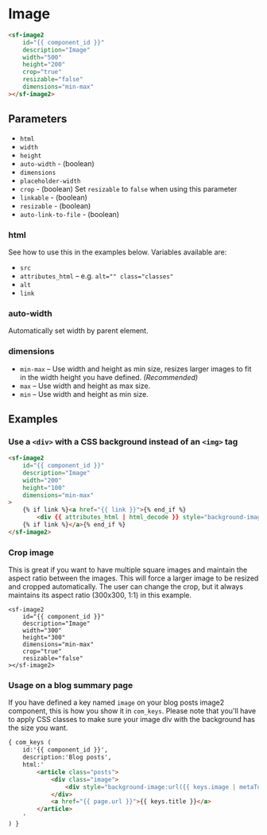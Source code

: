 # Image

```html
<sf-image2
    id="{{ component_id }}"
    description="Image"
    width="500"
    height="200"
    crop="true"
    resizable="false"
    dimensions="min-max"
></sf-image2>
```

## Parameters

* `html`
* `width`
* `height`
* `auto-width` - (boolean)
* `dimensions`
* `placeholder-width`
* `crop` - (boolean) Set `resizable` to `false` when using this parameter
* `linkable` - (boolean)
* `resizable` - (boolean)
* `auto-link-to-file` - (boolean)

### html

See how to use this in the examples below. Variables available are:

* `src`
* `attributes_html` – e.g. `alt="" class="classes"`
* `alt`
* `link`

### auto-width

Automatically set width by parent element.

### dimensions

* `min-max` – Use width and height as min size, resizes larger images to fit in the width height you have defined. _(Recommended)_
* `max` – Use width and height as max size.
* `min` – Use width and height as min size.

## Examples

### Use a `<div>` with a CSS background instead of an `<img>` tag

```html
<sf-image2
    id="{{ component_id }}"
    description="Image"
    width="200"
    height="100"
    dimensions="min-max"
>
    {% if link %}<a href="{{ link }}">{% end_if %}
        <div {{ attributes_html | html_decode }} style="background-image:url({{ src }});height: 100px; width: 200px; background: lightblue"></div>
    {% if link %}</a>{% end_if %}
</sf-image2>
```

### Crop image

This is great if you want to have multiple square images and maintain the aspect ratio between the images. This will force a larger image to be resized and cropped automatically. The user can change the crop, but it always maintains its aspect ratio (300x300, 1:1) in this example.

```
<sf-image2
	id="{{ component_id }}"
	description="Image"
	width="300"
	height="300"
	dimensions="min-max"
	crop="true"
	resizable="false"
></sf-image2>
```

### Usage on a blog summary page

If you have defined a key named `image` on your blog posts image2 component, this is how you show it in `com_keys`. Please note that you'll have to apply CSS classes to make sure your image div with the background has the size you want.

```html
{ com_keys (
	id:'{{ component_id }}',
	description:'Blog posts',
	html:'
		<article class="posts">
			<div class="image">
				<div style="background-image:url({{ keys.image | metaToImage: "crop", "200","200" }})"></div>
			</div>
			<a href="{{ page.url }}">{{ keys.title }}</a>
		</article>
	'
) }
```
